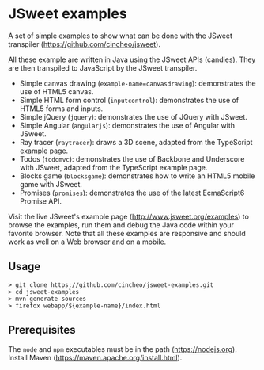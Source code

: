 # JSweet examples

A set of simple examples to show what can be done with the JSweet transpiler (https://github.com/cincheo/jsweet).

All these example are written in Java using the JSweet APIs (candies). They are then transpiled to JavaScript by the JSweet transpiler.

- Simple canvas drawing (`example-name=canvasdrawing`): demonstrates the use of HTML5 canvas.
- Simple HTML form control (`inputcontrol`): demonstrates the use of HTML5 forms and inputs.
- Simple jQuery (`jquery`): demonstrates the use of JQuery with JSweet.
- Simple Angular (`angularjs`): demonstrates the use of Angular with JSweet.
- Ray tracer (`raytracer`): draws a 3D scene, adapted from the TypeScript example page.
- Todos (`todomvc`): demonstrates the use of Backbone and Underscore with JSweet, adapted from the TypeScript example page.
- Blocks game (`blocksgame`): demonstrates how to write an HTML5 mobile game with JSweet.
- Promises (`promises`): demonstrates the use of the latest EcmaScript6 Promise API.

Visit the live JSweet's example page (http://www.jsweet.org/examples) to browse the examples, run them and debug the Java code within your favorite browser. Note that all these examples are responsive and should work as well on a Web browser and on a mobile.

## Usage

```
> git clone https://github.com/cincheo/jsweet-examples.git
> cd jsweet-examples
> mvn generate-sources
> firefox webapp/${example-name}/index.html
```

## Prerequisites

The `node` and `npm` executables must be in the path (https://nodejs.org).
Install Maven (https://maven.apache.org/install.html).
